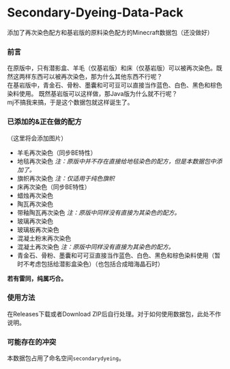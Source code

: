 # Secondary-Dyeing-Data-Pack
添加了再次染色配方和基岩版的原料染色配方的Minecraft数据包（还没做好）
### 前言
在原版中，只有潜影盒、羊毛（仅基岩版）和床（仅基岩版）可以被再次染色。既然这两样东西可以被再次染色，那为什么其他东西不行呢？  
在基岩版中，青金石、骨粉、墨囊和可可豆可以直接当作蓝色、白色、黑色和棕色染料使用。 既然基岩版可以这样做，那Java版为什么就不行呢？  
mj不搞我来搞，于是这个数据包就这样诞生了。
### 已添加的&正在做的配方
（这里将会添加图片）
- 羊毛再次染色（同步BE特性）
- 地毯再次染色  *注：原版中并不存在直接给地毯染色的配方，但是本数据包中添加了。*
- 旗帜再次染色  *注：仅适用于纯色旗帜*
- 床再次染色（同步BE特性）
- 蜡烛再次染色
- 陶瓦再次染色
- 带釉陶瓦再次染色  *注：原版中同样没有直接为其染色的配方。*
- 玻璃再次染色
- 玻璃板再次染色
- 混凝土粉末再次染色
- 混凝土再次染色  *注：原版中同样没有直接为其染色的配方。*
- 青金石、骨粉、墨囊和可可豆直接当作蓝色、白色、黑色和棕色染料使用（暂时不考虑包括给潜影盒染色）（也包括合成暗海晶石时）

**若有雷同，纯属巧合。**
### 使用方法
在Releases下载或者Download ZIP后自行处理。对于如何使用数据包，此处不作说明。
### 可能存在的冲突
本数据包占用了命名空间`secondarydyeing`。
